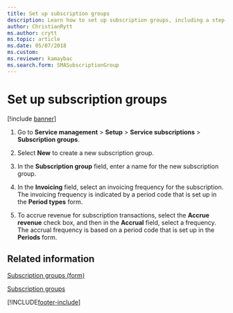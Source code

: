 ```yaml
---
title: Set up subscription groups  
description: Learn how to set up subscription groups, including a step-by-step process for setting up subscription groups and additional resources.
author: ChristianRytt
ms.author: crytt
ms.topic: article
ms.date: 05/07/2018
ms.custom:
ms.reviewer: kamaybac
ms.search.form: SMASubscriptionGroup
---
```


# Set up subscription groups 

[!include [banner](../includes/banner.md)]


1.  Go to **Service management** \> **Setup** \> **Service subscriptions** \> **Subscription groups**.

2.  Select **New** to create a new subscription group.

3.  In the **Subscription group** field, enter a name for the new subscription group.

4.  In the **Invoicing** field, select an invoicing frequency for the subscription. The invoicing frequency is indicated by a period code that is set up in the **Period types** form.

5.  To accrue revenue for subscription transactions, select the **Accrue revenue** check box, and then in the **Accrual** field, select a frequency. The accrual frequency is based on a period code that is set up in the **Periods** form.

## Related information

[Subscription groups (form)](https://technet.microsoft.com/library/aa553150\(v=ax.60\))

[Subscription groups](subscription-groups.md)

  




[!INCLUDE[footer-include](../../includes/footer-banner.md)]